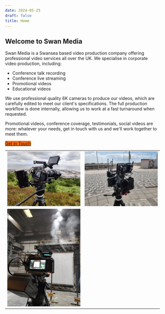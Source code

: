 ```yaml
---
date: 2024-05-25
draft: false
title: Home
---
```


## Welcome to Swan Media

Swan Media is a Swansea based video production company offering professional video services all over the UK. We specialise in corporate video production, including:

* Conference talk recording
* Conference live streaming
* Promotional videos
* Educational videos

We use professional quality 6K cameras to produce our videos, which are carefully edited to meet our client's specifications. The full production workflow is done internally, allowing us to work at a fast turnaround when requested.

Promotional videos, conference coverage, testimonials, social videos are more: whatever your needs, get in touch with us and we'll work together to meet them.

<a style="background-color: #ff6600 !important;" class="btn btn-primary" href="/contact" role="button">Get in Touch</a>

|                                                                   |                                                                     |
|-------------------------------------------------------------------|---------------------------------------------------------------------|
| ![Camera on Hill](/media/equipment/cam-on-hill.jpg "Camera on hill") | ![Camera in square](/media/equipment/cam-4.jpg "Camera in square") |
| ![Camera filming burn test](/media/equipment/cam-3.jpg "Camera filming burn test") | |

